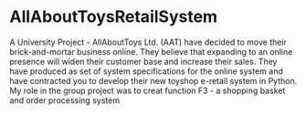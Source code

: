 # AllAboutToysRetailSystem
A University Project - AllAboutToys Ltd. (AAT) have decided to move their brick-and-mortar business online. They believe that expanding to an online presence will widen their customer base and increase their sales. They have produced as set of system specifications for the online system and have contracted you to develop their new toyshop e-retail system in Python.
My role in the group project was to creat function F3 - a shopping basket and order processing system
